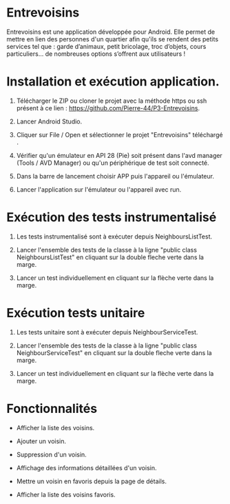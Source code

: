# Entrevoisins 

Entrevoisins est une application développée pour Android.
Elle permet de mettre en lien des personnes d'un quartier afin qu'ils se rendent des petits services tel que : 
garde d’animaux, petit bricolage, troc d’objets, cours particuliers...
de nombreuses options s’offrent aux utilisateurs !

# Installation et exécution application. 

1. Télécharger le ZIP ou cloner le projet avec la méthode https ou ssh présent à ce lien : https://github.com/Pierre-44/P3-Entrevoisins.

2. Lancer Android Studio.

3. Cliquer sur File / Open et sélectionner le projet "Entrevoisins" téléchargé .

4. Vérifier qu'un émulateur en API 28 (Pie) soit présent dans l'avd manager (Tools / AVD Manager) ou qu'un périphérique de test soit connecté.

5. Dans la barre de lancement choisir APP puis l'appareil ou l'émulateur.

6. Lancer l'application sur l'émulateur ou l'appareil avec run.

# Exécution des tests instrumentalisé

1. Les tests instrumentalisé sont à exécuter depuis NeighboursListTest.

2. Lancer l'ensemble des tests de la classe à la ligne "public class NeighboursListTest" en cliquant sur la double fleche verte dans la marge.

3. Lancer un test individuellement en cliquant sur la flèche verte dans la marge.

# Exécution tests unitaire

1. Les tests unitaire sont à exécuter depuis NeighbourServiceTest.

2. Lancer l'ensemble des tests de la classe à la ligne "public class NeighbourServiceTest" en cliquant sur la double fleche verte dans la marge.

3. Lancer un test individuellement en cliquant sur la flèche verte dans la marge.

# Fonctionnalités

* Afficher la liste des voisins.

* Ajouter un voisin.

* Suppression d'un voisin.

* Affichage des informations détaillées d'un voisin.

* Mettre un voisin en favoris depuis la page de détails.

* Afficher la liste des voisins favoris.

